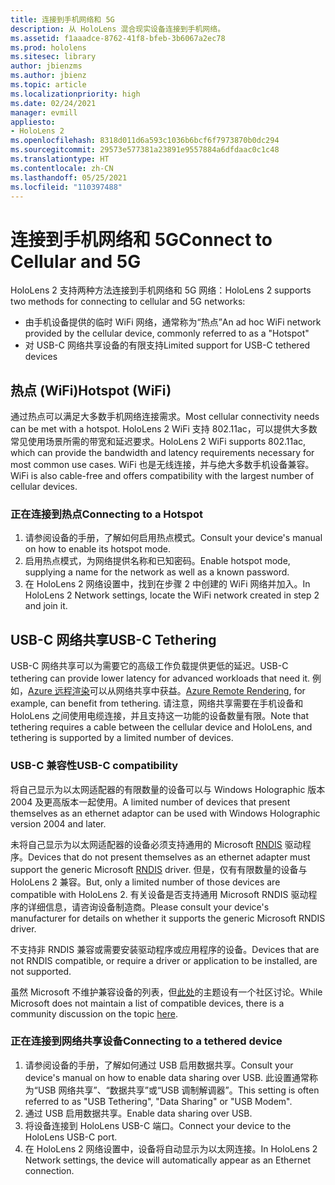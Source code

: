 ```yaml
---
title: 连接到手机网络和 5G
description: 从 HoloLens 混合现实设备连接到手机网络。
ms.assetid: f1aaadce-8762-41f8-bfeb-3b6067a2ec78
ms.prod: hololens
ms.sitesec: library
author: jbienzms
ms.author: jbienz
ms.topic: article
ms.localizationpriority: high
ms.date: 02/24/2021
manager: evmill
appliesto:
- HoloLens 2
ms.openlocfilehash: 8318d011d6a593c1036b6bcf6f7973870b0dc294
ms.sourcegitcommit: 29573e577381a23891e9557884a6dfdaac0c1c48
ms.translationtype: HT
ms.contentlocale: zh-CN
ms.lasthandoff: 05/25/2021
ms.locfileid: "110397488"
---
```

# <a name="connect-to-cellular-and-5g"></a><span data-ttu-id="5e5b1-103">连接到手机网络和 5G</span><span class="sxs-lookup"><span data-stu-id="5e5b1-103">Connect to Cellular and 5G</span></span>

<span data-ttu-id="5e5b1-104">HoloLens 2 支持两种方法连接到手机网络和 5G 网络：</span><span class="sxs-lookup"><span data-stu-id="5e5b1-104">HoloLens 2 supports two methods for connecting to cellular and 5G networks:</span></span>

- <span data-ttu-id="5e5b1-105">由手机设备提供的临时 WiFi 网络，通常称为“热点”</span><span class="sxs-lookup"><span data-stu-id="5e5b1-105">An ad hoc WiFi network provided by the cellular device, commonly referred to as a "Hotspot"</span></span>
- <span data-ttu-id="5e5b1-106">对 USB-C 网络共享设备的有限支持</span><span class="sxs-lookup"><span data-stu-id="5e5b1-106">Limited support for USB-C tethered devices</span></span>

## <a name="hotspot-wifi"></a><span data-ttu-id="5e5b1-107">热点 (WiFi)</span><span class="sxs-lookup"><span data-stu-id="5e5b1-107">Hotspot (WiFi)</span></span>

<span data-ttu-id="5e5b1-108">通过热点可以满足大多数手机网络连接需求。</span><span class="sxs-lookup"><span data-stu-id="5e5b1-108">Most cellular connectivity needs can be met with a hotspot.</span></span> <span data-ttu-id="5e5b1-109">HoloLens 2 WiFi 支持 802.11ac，可以提供大多数常见使用场景所需的带宽和延迟要求。</span><span class="sxs-lookup"><span data-stu-id="5e5b1-109">HoloLens 2 WiFi supports 802.11ac, which can provide the bandwidth and latency requirements necessary for most common use cases.</span></span> <span data-ttu-id="5e5b1-110">WiFi 也是无线连接，并与绝大多数手机设备兼容。</span><span class="sxs-lookup"><span data-stu-id="5e5b1-110">WiFi is also cable-free and offers compatibility with the largest number of cellular devices.</span></span>

### <a name="connecting-to-a-hotspot"></a><span data-ttu-id="5e5b1-111">正在连接到热点</span><span class="sxs-lookup"><span data-stu-id="5e5b1-111">Connecting to a Hotspot</span></span>

1. <span data-ttu-id="5e5b1-112">请参阅设备的手册，了解如何启用热点模式。</span><span class="sxs-lookup"><span data-stu-id="5e5b1-112">Consult your device's manual on how to enable its hotspot mode.</span></span>
1. <span data-ttu-id="5e5b1-113">启用热点模式，为网络提供名称和已知密码。</span><span class="sxs-lookup"><span data-stu-id="5e5b1-113">Enable hotspot mode, supplying a name for the network as well as a known password.</span></span>
1. <span data-ttu-id="5e5b1-114">在 HoloLens 2 网络设置中，找到在步骤 2 中创建的 WiFi 网络并加入。</span><span class="sxs-lookup"><span data-stu-id="5e5b1-114">In HoloLens 2 Network settings, locate the WiFi network created in step 2 and join it.</span></span>

## <a name="usb-c-tethering"></a><span data-ttu-id="5e5b1-115">USB-C 网络共享</span><span class="sxs-lookup"><span data-stu-id="5e5b1-115">USB-C Tethering</span></span>

<span data-ttu-id="5e5b1-116">USB-C 网络共享可以为需要它的高级工作负载提供更低的延迟。</span><span class="sxs-lookup"><span data-stu-id="5e5b1-116">USB-C tethering can provide lower latency for advanced workloads that need it.</span></span> <span data-ttu-id="5e5b1-117">例如，[Azure 远程渲染](https://azure.microsoft.com/services/remote-rendering)可以从网络共享中获益。</span><span class="sxs-lookup"><span data-stu-id="5e5b1-117">[Azure Remote Rendering](https://azure.microsoft.com/services/remote-rendering), for example, can benefit from tethering.</span></span> <span data-ttu-id="5e5b1-118">请注意，网络共享需要在手机设备和 HoloLens 之间使用电缆连接，并且支持这一功能的设备数量有限。</span><span class="sxs-lookup"><span data-stu-id="5e5b1-118">Note that tethering requires a cable between the cellular device and HoloLens, and tethering is supported by a limited number of devices.</span></span>

### <a name="usb-c-compatibility"></a><span data-ttu-id="5e5b1-119">USB-C 兼容性</span><span class="sxs-lookup"><span data-stu-id="5e5b1-119">USB-C compatibility</span></span>

<span data-ttu-id="5e5b1-120">将自己显示为以太网适配器的有限数量的设备可以与 Windows Holographic 版本 2004 及更高版本一起使用。</span><span class="sxs-lookup"><span data-stu-id="5e5b1-120">A limited number of devices that present themselves as an ethernet adaptor can be used with Windows Holographic version 2004 and later.</span></span>

<span data-ttu-id="5e5b1-121">未将自己显示为以太网适配器的设备必须支持通用的 Microsoft [RNDIS](https://docs.microsoft.com/windows-hardware/drivers/network/overview-of-remote-ndis--rndis-) 驱动程序。</span><span class="sxs-lookup"><span data-stu-id="5e5b1-121">Devices that do not present themselves as an ethernet adapter must support the generic Microsoft [RNDIS](https://docs.microsoft.com/windows-hardware/drivers/network/overview-of-remote-ndis--rndis-) driver.</span></span> <span data-ttu-id="5e5b1-122">但是，仅有有限数量的设备与 HoloLens 2 兼容。</span><span class="sxs-lookup"><span data-stu-id="5e5b1-122">But, only a limited number of those devices are compatible with HoloLens 2.</span></span> <span data-ttu-id="5e5b1-123">有关设备是否支持通用 Microsoft RNDIS 驱动程序的详细信息，请咨询设备制造商。</span><span class="sxs-lookup"><span data-stu-id="5e5b1-123">Please consult your device's manufacturer for details on whether it supports the generic Microsoft RNDIS driver.</span></span>

<span data-ttu-id="5e5b1-124">不支持非 RNDIS 兼容或需要安装驱动程序或应用程序的设备。</span><span class="sxs-lookup"><span data-stu-id="5e5b1-124">Devices that are not RNDIS compatible, or require a driver or application to be installed, are not supported.</span></span>

<span data-ttu-id="5e5b1-125">虽然 Microsoft 不维护兼容设备的列表，但[此处](https://aka.ms/HLCommunityCell)的主题设有一个社区讨论。</span><span class="sxs-lookup"><span data-stu-id="5e5b1-125">While Microsoft does not maintain a list of compatible devices, there is a community discussion on the topic [here](https://aka.ms/HLCommunityCell).</span></span>

### <a name="connecting-to-a-tethered-device"></a><span data-ttu-id="5e5b1-126">正在连接到网络共享设备</span><span class="sxs-lookup"><span data-stu-id="5e5b1-126">Connecting to a tethered device</span></span>

1. <span data-ttu-id="5e5b1-127">请参阅设备的手册，了解如何通过 USB 启用数据共享。</span><span class="sxs-lookup"><span data-stu-id="5e5b1-127">Consult your device's manual on how to enable data sharing over USB.</span></span> <span data-ttu-id="5e5b1-128">此设置通常称为“USB 网络共享”、“数据共享”或“USB 调制解调器”。</span><span class="sxs-lookup"><span data-stu-id="5e5b1-128">This setting is often referred to as "USB Tethering", "Data Sharing" or "USB Modem".</span></span>
1. <span data-ttu-id="5e5b1-129">通过 USB 启用数据共享。</span><span class="sxs-lookup"><span data-stu-id="5e5b1-129">Enable data sharing over USB.</span></span>
1. <span data-ttu-id="5e5b1-130">将设备连接到 HoloLens USB-C 端口。</span><span class="sxs-lookup"><span data-stu-id="5e5b1-130">Connect your device to the HoloLens USB-C port.</span></span>
1. <span data-ttu-id="5e5b1-131">在 HoloLens 2 网络设置中，设备将自动显示为以太网连接。</span><span class="sxs-lookup"><span data-stu-id="5e5b1-131">In HoloLens 2 Network settings, the device will automatically appear as an Ethernet connection.</span></span>
